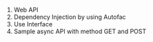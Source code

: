 1. Web API
2. Dependency Injection by using Autofac
3. Use Interface
4. Sample async API with method GET and POST
